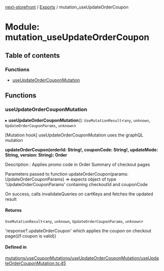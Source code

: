 [next-storefront](../README.md) / [Exports](../modules.md) / mutation_useUpdateOrderCoupon

# Module: mutation_useUpdateOrderCoupon

## Table of contents

### Functions

- [useUpdateOrderCouponMutation](mutation_useUpdateOrderCoupon.md#useupdateordercouponmutation)

## Functions

### useUpdateOrderCouponMutation

▸ **useUpdateOrderCouponMutation**(): `UseMutationResult`<`any`, `unknown`, `UpdateOrderCouponParams`, `unknown`\>

[Mutation hook] useUpdateOrderCouponMutation uses the graphQL mutation

<b>updateOrderCoupon(orderId: String!, couponCode: String!, updateMode: String, version: String): Order</b>

Description : Applies promo code in Order Summary of checkout pages

Parameters passed to function updateOrderCoupon(params: UpdateOrderCouponParams) => expects object of type 'UpdateOrderCouponParams' containing checkoutId and couponCode

On success, calls invalidateQueries on cartKeys and fetches the updated result

#### Returns

`UseMutationResult`<`any`, `unknown`, `UpdateOrderCouponParams`, `unknown`\>

'response?.updateOrderCoupon' which applies the coupon on checkout page((if coupon is valid))

#### Defined in

[mutations/useCouponMutations/useUpdateOrderCouponMutation/useUpdateOrderCouponMutation.ts:45](https://github.com/KiboSoftware/nextjs-storefront/blob/98414f4/hooks/mutations/useCouponMutations/useUpdateOrderCouponMutation/useUpdateOrderCouponMutation.ts#L45)
